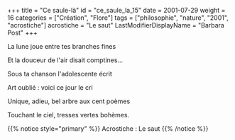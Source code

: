 +++
title = "Ce saule-là"
id = "ce_saule_la_15"
date = 2001-07-29
weight = 16
categories = ["Création", "Flore"]
tags = ["philosophie", "nature", "2001", "acrostiche"]
acrostiche = "Le saut"
LastModifierDisplayName = "Barbara Post"
+++

La lune joue entre tes branches fines

Et la douceur de l'air disait comptines...

Sous ta chanson l'adolescente écrit

Art oublié : voici ce jour le cri

Unique, adieu, bel arbre aux cent poèmes

Touchant le ciel, tresses vertes bohèmes.

{{% notice style="primary" %}}
Acrostiche : Le saut
{{% /notice %}}
